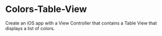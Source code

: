 # Colors-Table-View
Create an iOS app with a View Controller that contains a Table View that displays a list of colors.
